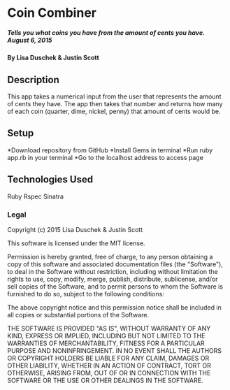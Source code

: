 # Coin Combiner

##### Tells you what coins you have from the amount of cents you have. August 6, 2015

#### By Lisa Duschek & Justin Scott

## Description

This app takes a numerical input from the user that represents the amount of cents they have. The app then takes that number and returns how many of each coin (quarter, dime, nickel, penny) that amount of cents would be.

## Setup

*Download repository from GitHub
*Install Gems in terminal
*Run ruby app.rb in your terminal
*Go to the localhost address to access page

## Technologies Used

Ruby
Rspec
Sinatra

### Legal

Copyright (c) 2015 Lisa Duschek & Justin Scott

This software is licensed under the MIT license.

Permission is hereby granted, free of charge, to any person obtaining a copy
of this software and associated documentation files (the "Software"), to deal
in the Software without restriction, including without limitation the rights
to use, copy, modify, merge, publish, distribute, sublicense, and/or sell
copies of the Software, and to permit persons to whom the Software is
furnished to do so, subject to the following conditions:

The above copyright notice and this permission notice shall be included in
all copies or substantial portions of the Software.

THE SOFTWARE IS PROVIDED "AS IS", WITHOUT WARRANTY OF ANY KIND, EXPRESS OR
IMPLIED, INCLUDING BUT NOT LIMITED TO THE WARRANTIES OF MERCHANTABILITY,
FITNESS FOR A PARTICULAR PURPOSE AND NONINFRINGEMENT. IN NO EVENT SHALL THE
AUTHORS OR COPYRIGHT HOLDERS BE LIABLE FOR ANY CLAIM, DAMAGES OR OTHER
LIABILITY, WHETHER IN AN ACTION OF CONTRACT, TORT OR OTHERWISE, ARISING FROM,
OUT OF OR IN CONNECTION WITH THE SOFTWARE OR THE USE OR OTHER DEALINGS IN
THE SOFTWARE.
